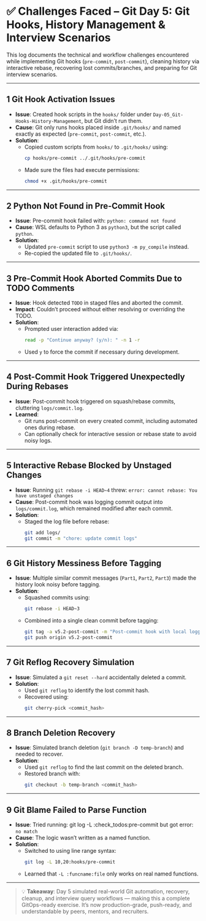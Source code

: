 # ✅ Challenges Faced – Git Day 5: Git Hooks, History Management & Interview Scenarios

This log documents the technical and workflow challenges encountered while implementing Git hooks (`pre-commit`, `post-commit`), cleaning history via interactive rebase, recovering lost commits/branches, and preparing for Git interview scenarios.

---

## 1 Git Hook Activation Issues

- **Issue**: Created hook scripts in the `hooks/` folder under `Day-05_Git-Hooks-History-Management`, but Git didn’t run them.
- **Cause**: Git only runs hooks placed inside `.git/hooks/` and named exactly as expected (`pre-commit`, `post-commit`, etc.).
- **Solution**:
  - Copied custom scripts from `hooks/` to `.git/hooks/` using:
    ```bash
    cp hooks/pre-commit ../.git/hooks/pre-commit
    ```
  - Made sure the files had execute permissions:
    ```bash
    chmod +x .git/hooks/pre-commit
    ```

---

## 2 Python Not Found in Pre-Commit Hook

- **Issue**: Pre-commit hook failed with:
  `python: command not found`
- **Cause**: WSL defaults to Python 3 as `python3`, but the script called `python`.
- **Solution**:
  - Updated `pre-commit` script to use `python3 -m py_compile` instead.
  - Re-copied the updated file to `.git/hooks/`.

---

## 3 Pre-Commit Hook Aborted Commits Due to TODO Comments

- **Issue**: Hook detected `TODO` in staged files and aborted the commit.
- **Impact**: Couldn’t proceed without either resolving or overriding the TODO.
- **Solution**:
  - Prompted user interaction added via:
    ```bash
    read -p "Continue anyway? (y/n): " -n 1 -r
    ```
  - Used `y` to force the commit if necessary during development.

---

## 4 Post-Commit Hook Triggered Unexpectedly During Rebases

- **Issue**: Post-commit hook triggered on squash/rebase commits, cluttering `logs/commit.log`.
- **Learned**:
  - Git runs post-commit on every created commit, including automated ones during rebase.
  - Can optionally check for interactive session or rebase state to avoid noisy logs.

---

## 5️ Interactive Rebase Blocked by Unstaged Changes

- **Issue**: Running `git rebase -i HEAD~4` threw:
  `error: cannot rebase: You have unstaged changes`
- **Cause**: Post-commit hook was logging commit output into `logs/commit.log`, which remained modified after each commit.
- **Solution**:
  - Staged the log file before rebase:
    ```bash
    git add logs/
    git commit -m "chore: update commit logs"
    ```

---

## 6 Git History Messiness Before Tagging

- **Issue**: Multiple similar commit messages (`Part1`, `Part2`, `Part3`) made the history look noisy before tagging.
- **Solution**:
  - Squashed commits using:
    ```bash
    git rebase -i HEAD~3
    ```
  - Combined into a single clean commit before tagging:
    ```bash
    git tag -a v5.2-post-commit -m "Post-commit hook with local logging"
    git push origin v5.2-post-commit
    ```

---

## 7️ Git Reflog Recovery Simulation

- **Issue**: Simulated a `git reset --hard` accidentally deleted a commit.
- **Solution**:
  - Used `git reflog` to identify the lost commit hash.
  - Recovered using:
    ```bash
    git cherry-pick <commit_hash>
    ```

---

## 8️ Branch Deletion Recovery

- **Issue**: Simulated branch deletion (`git branch -D temp-branch`) and needed to recover.
- **Solution**:
  - Used `git reflog` to find the last commit on the deleted branch.
  - Restored branch with:
    ```bash
    git checkout -b temp-branch <commit_hash>
    ```

---

## 9️ Git Blame Failed to Parse Function

- **Issue**: Tried running:
    git log -L :check_todos:pre-commit
  but got error: `no match`
- **Cause**: The logic wasn’t written as a named function.
- **Solution**:
  - Switched to using line range syntax:
    ```bash
    git log -L 10,20:hooks/pre-commit
    ```
  - Learned that `-L :funcname:file` only works on real named functions.

---

> 💡 **Takeaway**: Day 5 simulated real-world Git automation, recovery, cleanup, and interview query workflows — making this a complete GitOps-ready exercise. It’s now production-grade, push-ready, and understandable by peers, mentors, and recruiters.
